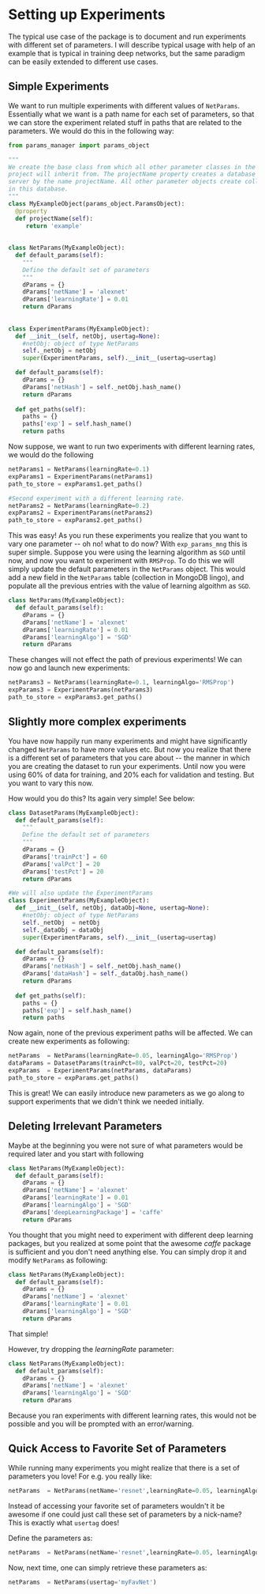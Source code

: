 # Setting up Experiments

The typical use case of the package is to document and run experiments with different set of parameters. 
I will describe typical usage with help of an example that is typical in training deep networks, but 
the same paradigm can be easily extended to different use cases. 

## Simple Experiments

We want to run multiple experiments with different values of ```NetParams```. Essentially what we want is 
a path name for each set of parameters, so that we can store the experiment related stuff in paths that are
related to the parameters. We would do this in the following way: 
```python
from params_manager import params_object

""" 
We create the base class from which all other parameter classes in the
project will inherit from. The projectName property creates a database in the 
server by the name projectName. All other parameter objects create collections
in this database. 
""" 
class MyExampleObject(params_object.ParamsObject):
  @property
  def projectName(self):
     return 'example'
  
 
class NetParams(MyExampleObject):  
  def default_params(self):
    """ 
    Define the default set of parameters 
    """
    dParams = {}
    dParams['netName'] = 'alexnet'
    dParams['learningRate'] = 0.01
    return dParams
    
    
class ExperimentParams(MyExampleObject):
  def __init__(self, netObj, usertag=None):
    #netObj: object of type NetParams
    self._netObj = netObj
    super(ExperimentParams, self).__init__(usertag=usertag)

  def default_params(self):
    dParams = {}
    dParams['netHash'] = self._netObj.hash_name()
    return dParams
    
  def get_paths(self):
    paths = {}
    paths['exp'] = self.hash_name()
    return paths
```

Now suppose, we want to run two experiments with different learning rates, we would do the following

```python
netParams1 = NetParams(learningRate=0.1)
expParams1 = ExperimentParams(netParams1)
path_to_store = expParams1.get_paths()

#Second experiment with a different learning rate. 
netParams2 = NetParams(learningRate=0.2)
expParams2 = ExperimentParams(netParams2)
path_to_store = expParams2.get_paths()
```

This was easy! As you run these experiments you realize that you want to vary one parameter -- oh no! what to do now?
With `exp_params_mng` this is super simple. Suppose you were using the learning algorithm as `SGD` until now, and now 
you want to experiment with `RMSProp`. To do this we will simply update the default parameters in the `NetParams` object. 
This would add a new field in the `NetParams` table (collection in MongoDB lingo), and populate all the previous entries with
the value of learning algoithm as `SGD`. 

```python
class NetParams(MyExampleObject):  
  def default_params(self):
    dParams = {}
    dParams['netName'] = 'alexnet'
    dParams['learningRate'] = 0.01
    dParams['learningAlgo'] = 'SGD'
    return dParams
```

These changes will not effect the path of previous experiments! We can now go and launch new experiments:
```python
netParams3 = NetParams(learningRate=0.1, learningAlgo='RMSProp')
expParams3 = ExperimentParams(netParams3)
path_to_store = expParams3.get_paths()
```

## Slightly more complex experiments
You have now happily run many experiments and might have significantly changed `NetParams` to have more values etc. 
But now you realize that there is a different set of parameters that you care about -- the manner in which you 
are creating the dataset to run your experiments. Until now you were using 60\% of data for training, and 20\% each
for validation and testing. But you want to vary this now. 

How would you do this? Its again very simple! See below:

```python
class DatasetParams(MyExampleObject):  
  def default_params(self):
    """ 
    Define the default set of parameters 
    """
    dParams = {}
    dParams['trainPct'] = 60
    dParams['valPct'] = 20
    dParams['testPct'] = 20
    return dParams

#We will also update the ExperimentParams
class ExperimentParams(MyExampleObject):
  def __init__(self, netObj, dataObj=None, usertag=None):
    #netObj: object of type NetParams
    self._netObj  = netObj
    self._dataObj = dataObj
    super(ExperimentParams, self).__init__(usertag=usertag)

  def default_params(self):
    dParams = {}
    dParams['netHash'] = self._netObj.hash_name()
    dParams['dataHash'] = self._dataObj.hash_name()
    return dParams
    
  def get_paths(self):
    paths = {}
    paths['exp'] = self.hash_name()
    return paths
```

Now again, none of the previous experiment paths will be affected. We can create new experiments as following:

```python
netParams  = NetParams(learningRate=0.05, learningAlgo='RMSProp')
dataParams = DatasetParams(trainPct=80, valPct=20, testPct=20) 
expParams  = ExperimentParams(netParams, dataParams)
path_to_store = expParams.get_paths()
```

This is great! We can easily introduce new parameters as we go along to support experiments that we didn't think
we needed initially. 


## Deleting Irrelevant Parameters
Maybe at the beginning you were not sure of what parameters would be required later and you start with following

```python
class NetParams(MyExampleObject):  
  def default_params(self):
    dParams = {}
    dParams['netName'] = 'alexnet'
    dParams['learningRate'] = 0.01
    dParams['learningAlgo'] = 'SGD'
    dParams['deepLearningPackage'] = 'caffe'
    return dParams
```
You thought that you might need to experiment with different deep learning packages, but you realized at some point
that the awesome *caffe* package is sufficient and you don't need anything else. You can simply drop it and modify
`NetParams` as following:


```python
class NetParams(MyExampleObject):  
  def default_params(self):
    dParams = {}
    dParams['netName'] = 'alexnet'
    dParams['learningRate'] = 0.01
    dParams['learningAlgo'] = 'SGD'
    return dParams
```

That simple! 

However, try dropping the *learningRate* parameter:

```python
class NetParams(MyExampleObject):  
  def default_params(self):
    dParams = {}
    dParams['netName'] = 'alexnet'
    dParams['learningAlgo'] = 'SGD'
    return dParams
```

Because you ran experiments with different learning rates, this would not be possible and you will be prompted
with an error/warning. 


## Quick Access to Favorite Set of Parameters
While running many experiments you might realize that there is a set of parameters you love! For e.g. you really like:
```python
netParams  = NetParams(netName='resnet',learningRate=0.05, learningAlgo='RMSProp')
```
Instead of accessing your favorite set of parameters wouldn't it be awesome if one could just call these set of parameters
by a nick-name? This is exactly what `usertag` does!

Define the parameters as: 
```python
netParams  = NetParams(netName='resnet',learningRate=0.05, learningAlgo='RMSProp', usertag='myFavNet')
```
Now, next time, one can simply retrieve these parameters as:
```python
netParams  = NetParams(usertag='myFavNet')
```









